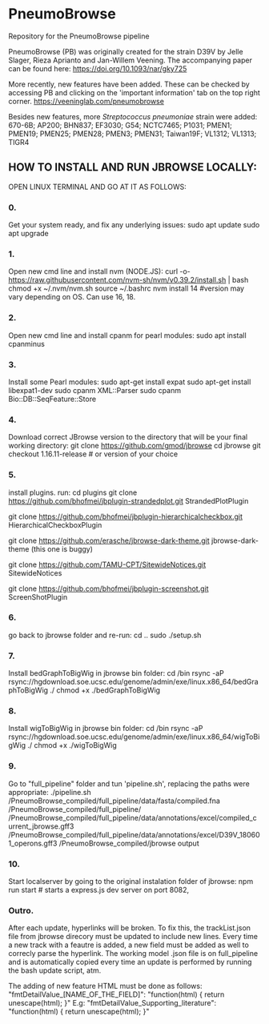 # PneumoBrowse
Repository for the PneumoBrowse pipeline


PneumoBrowse (PB) was originally created for the strain D39V by Jelle Slager, Rieza Aprianto and Jan-Willem Veening. The accompanying paper can be found here: https://doi.org/10.1093/nar/gky725


More recently, new features have been added. These can be checked by accessing PB and clicking on the 'important information' tab on the top right corner.
https://veeninglab.com/pneumobrowse


Besides new features, more *Streptococcus pneumoniae* strain were added: 
670-6B; AP200; BHN837; EF3030; G54; NCTC7465; P1031; PMEN1; PMEN19; PMEN25; PMEN28; PMEN3; PMEN31; Taiwan19F; VL1312; VL1313; TIGR4


## HOW TO INSTALL AND RUN JBROWSE LOCALLY:
OPEN LINUX TERMINAL AND GO AT IT AS FOLLOWS:

### 0.
Get your system ready, and fix any underlying issues:
sudo apt update
sudo apt upgrade

### 1.
Open new cmd line and install nvm (NODE.JS):
curl -o- https://raw.githubusercontent.com/nvm-sh/nvm/v0.39.2/install.sh | bash
chmod +x ~/.nvm/nvm.sh
source ~/.bashrc
nvm install 14 #version may vary depending on OS. Can use 16, 18.

### 2.
Open new cmd line and install cpanm for pearl modules:
sudo apt install cpanminus

### 3.
Install some Pearl modules:
sudo apt-get install expat
sudo apt-get install libexpat1-dev
sudo cpanm XML::Parser
sudo cpanm Bio::DB::SeqFeature::Store

### 4.
Download correct JBrowse version to the directory that will be your final working directory:
git clone https://github.com/gmod/jbrowse
cd jbrowse
git checkout 1.16.11-release  # or version of your choice

### 5.
install plugins. run:
cd plugins
git clone https://github.com/bhofmei/jbplugin-strandedplot.git StrandedPlotPlugin

git clone https://github.com/bhofmei/jbplugin-hierarchicalcheckbox.git HierarchicalCheckboxPlugin

git clone https://github.com/erasche/jbrowse-dark-theme.git jbrowse-dark-theme (this one is buggy)

git clone https://github.com/TAMU-CPT/SitewideNotices.git SitewideNotices

git clone https://github.com/bhofmei/jbplugin-screenshot.git ScreenShotPlugin


### 6.
go back to jbrowse folder and re-run:
cd ..
sudo ./setup.sh

### 7.
Install bedGraphToBigWig in jbrowse bin folder:
cd /bin
rsync -aP rsync://hgdownload.soe.ucsc.edu/genome/admin/exe/linux.x86_64/bedGraphToBigWig ./
chmod +x ./bedGraphToBigWig

### 8.
Install wigToBigWig in jbrowse bin folder:
cd /bin
rsync -aP rsync://hgdownload.soe.ucsc.edu/genome/admin/exe/linux.x86_64/wigToBigWig ./
chmod +x ./wigToBigWig

### 9.
Go to "full_pipeline" folder and tun 'pipeline.sh', replacing the paths were appropriate:
./pipeline.sh /PneumoBrowse_compiled/full_pipeline/data/fasta/compiled.fna /PneumoBrowse_compiled/full_pipeline/ /PneumoBrowse_compiled/full_pipeline/data/annotations/excel/compiled_current_jbrowse.gff3 /PneumoBrowse_compiled/full_pipeline/data/annotations/excel/D39V_180601_operons.gff3 /PneumoBrowse_compiled/jbrowse output

### 10.
Start localserver by going to the original instalation folder of jbrowse:
npm run start  # starts a express.js dev server on port 8082, 

### Outro.
After each update, hyperlinks will be broken. 
To fix this, the trackList.json file from jbrowse direcory must be updated to include new lines.
Every time a new track with a feautre is added, a new field must be added as well to correcly parse the hyperlink.
The working model .json file is on full_pipeline and is automatically copied every time an update is performed by running the bash update script, atm.

The adding of new feature HTML must be done as follows:
"fmtDetailValue_[NAME_OF_THE_FIELD]": "function(html) { return unescape(html); }"
E.g:
"fmtDetailValue_Supporting_literature": "function(html) { return unescape(html); }"
